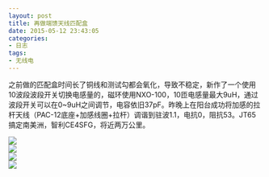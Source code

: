 ```yaml
---
layout: post
title: 再做端馈天线匹配盒
date: 2015-05-12 23:43:05
categories:
- 日志
tags:
- 无线电
---
```


之前做的匹配盒时间长了铜线和测试勾都会氧化，导致不稳定，新作了一个使用10波段波段开关切换电感量的，磁环使用NXO-100，10匝电感量最大9uH，通过波段开关可以在0~9uH之间调节，电容依旧37pF。昨晚上在阳台成功将加感的拉杆天线（PAC-12底座+加感线圈+拉杆）调谐到驻波1.1，电抗0，阻抗53。JT65搞定南美洲，智利CE4SFG，将近两万公里。

![](https://github.com/bh3nvn/bh3nvn.github.io/raw/master/image/2015/2015-05-12-01.jpg)      
![](https://github.com/bh3nvn/bh3nvn.github.io/raw/master/image/2015/2015-05-12-02.jpg)   
![](https://github.com/bh3nvn/bh3nvn.github.io/raw/master/image/2015/2015-05-12-03.jpg)   
![](https://github.com/bh3nvn/bh3nvn.github.io/raw/master/image/2015/2015-05-12-04.jpg) 
